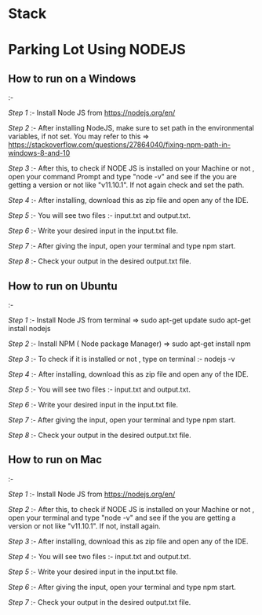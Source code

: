 # Stack
<h1>Parking Lot Using NODEJS</h1>

<h2><b>How to run on a Windows</b></h2> :- 

*Step 1* :- Install Node JS from https://nodejs.org/en/

*Step 2* :- After installing NodeJS, make sure to set path in the environmental variables, if not set. You may refer to this => https://stackoverflow.com/questions/27864040/fixing-npm-path-in-windows-8-and-10

*Step 3* :- After this, to check if NODE JS is installed on your Machine or not , open your command Prompt and type "node -v" and see if the you are getting a version or not like "v11.10.1". If not again check and set the path.

*Step 4* :- After installing, download this as zip file and open any of the IDE.

*Step 5* :- You will see two files :- input.txt and output.txt.

*Step 6* :- Write your desired input in the input.txt file.

*Step 7* :- After giving the input, open your terminal and type npm start.

*Step 8* :- Check your output in the desired output.txt file.


<h2><b>How to run on Ubuntu</b></h2> :- 

*Step 1* :- Install Node JS from terminal => 
        sudo apt-get update
        sudo apt-get install nodejs
        
*Step 2* :- Install NPM ( Node package Manager) => 
        sudo apt-get install npm
        
*Step 3* :- To check if it is installed or not , type on terminal :- nodejs -v

*Step 4* :- After installing, download this as zip file and open any of the IDE.

*Step 5* :- You will see two files :- input.txt and output.txt.

*Step 6* :- Write your desired input in the input.txt file.

*Step 7* :- After giving the input, open your terminal and type npm start.

*Step 8* :- Check your output in the desired output.txt file.


<h2><b>How to run on Mac</b></h2> :- 

*Step 1* :- Install Node JS from https://nodejs.org/en/

*Step 2* :- After this, to check if NODE JS is installed on your Machine or not , open your terminal and type "node -v" and see if the you are getting a version or not like "v11.10.1". If not, install again.

*Step 3* :- After installing, download this as zip file and open any of the IDE.

*Step 4* :- You will see two files :- input.txt and output.txt.

*Step 5* :- Write your desired input in the input.txt file.

*Step 6* :- After giving the input, open your terminal and type npm start.

*Step 7* :- Check your output in the desired output.txt file.
